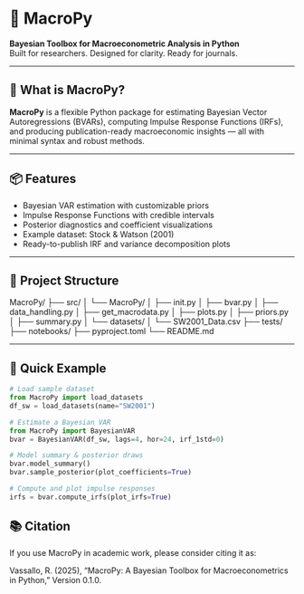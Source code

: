 # 🧠 MacroPy

**Bayesian Toolbox for Macroeconometric Analysis in Python**  
Built for researchers. Designed for clarity. Ready for journals.

---

## 🚀 What is MacroPy?

**MacroPy** is a flexible Python package for estimating Bayesian Vector Autoregressions (BVARs), computing Impulse Response Functions (IRFs), and producing publication-ready macroeconomic insights — all with minimal syntax and robust methods.

---

## 📦 Features

- Bayesian VAR estimation with customizable priors
- Impulse Response Functions with credible intervals
- Posterior diagnostics and coefficient visualizations
- Example dataset: Stock & Watson (2001)
- Ready-to-publish IRF and variance decomposition plots

---

## 📂 Project Structure

MacroPy/
├── src/
│   └── MacroPy/
│       ├── init.py
│       ├── bvar.py
│       ├── data_handling.py
│       ├── get_macrodata.py
│       ├── plots.py
│       ├── priors.py
│       ├── summary.py
│       └── datasets/
│           └── SW2001_Data.csv
├── tests/
├── notebooks/
├── pyproject.toml
└── README.md

---

## 🧪 Quick Example

```python
# Load sample dataset
from MacroPy import load_datasets
df_sw = load_datasets(name="SW2001")

# Estimate a Bayesian VAR
from MacroPy import BayesianVAR
bvar = BayesianVAR(df_sw, lags=4, hor=24, irf_1std=0)

# Model summary & posterior draws
bvar.model_summary()
bvar.sample_posterior(plot_coefficients=True)

# Compute and plot impulse responses
irfs = bvar.compute_irfs(plot_irfs=True)
```

## 📚 Citation

If you use MacroPy in academic work, please consider citing it as:

Vassallo, R. (2025), “MacroPy: A Bayesian Toolbox for Macroeconometrics in Python,” Version 0.1.0.